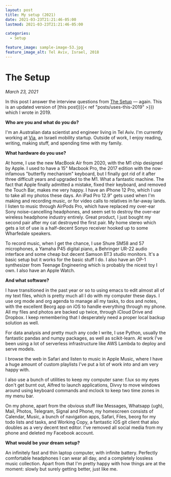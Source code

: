 ```yaml
---
layout: post
title: My setup (2021)
date: 2021-03-23T21:21:46-05:00
lastmod: 2021-03-23T21:21:46-05:00

categories:
  - Setup

feature_image: sample-image-53.jpg
feature_image_alt: Tel Aviv, Israel, 2018
---
```


# The Setup

*March 23, 2021*

In this post I answer the interview questions from [The Setup](http://usesthis.com/) &mdash; again. This is an updated version of [this post]({{< ref "posts/uses-this-2019" >}}) which I wrote in 2019.

**Who are you and what do you do?**

I'm an Australian data scientist and engineer living in Tel Aviv. I'm currently working at [Via](https://ridewithvia.com), an Israeli mobility startup. Outside of work, I enjoy reading, writing, making stuff, and spending time with my family. 

**What hardware do you use?**

At home, I use the new MacBook Air from 2020, with the M1 chip designed by Apple. I used to have a 15" Macbook Pro, the 2017 edition with the now-infamous "butterfly mechanism" keyboard, but I finally got rid of it after three difficult years and upgraded to the M1. What a fantastic machine. The fact that Apple finally admitted a mistake, fixed their keyboard, and removed the Touch Bar, makes me very happy. I have an iPhone 12 Pro, which I use to take all my photos these days. An iPad Pro 12.9" gets used when I'm making and recording music, or for video calls to relatives in far-away lands. I listen to music through AirPods Pro, which have replaced my over-ear Sony noise-cancelling headphones, and seem set to destroy the over-ear wireless headphone industry entirely. Great product, I just bought my second pair after my cat destroyed the first pair. My home stereo which gets a lot of use is a half-decent Sonyo receiver hooked up to some Wharfedale speakers. 

To record music, when I get the chance, I use Shure SM58 and 57 microphones, a Yamaha P45 digital piano, a Behringer UR-22 audio interface and some cheap but decent Samson BT3 studio monitors. It's a basic setup but it works for the basic stuff I do. I also have an OP-1 synthesizer from Teenage Engineering which is probably the nicest toy I own. I also have an Apple Watch. 

**And what software?**

I have transitioned in the past year or so to using emacs to edit almost all of my text files, which is pretty much all I do with my computer these days. I use org mode and org agenda to manage all my tasks, to dos and notes, with the excellent Beorg app on iOS to handle everything through my phone. All my files and photos are backed up twice, through iCloud Drive and Dropbox. I keep remembering that I desperately need a proper local backup solution as well. 

For data analysis and pretty much any code I write, I use Python, usually the fantastic pandas and numpy packages, as well as scikit-learn. At work I've been using a lot of serverless infrastructure like AWS Lambda to deploy and serve models. 

I browse the web in Safari and listen to music in Apple Music, where I have a huge amount of custom playlists I've put a lot of work into and am very happy with. 

I also use a bunch of utilities to keep my computer sane: f.lux so my eyes don't get burnt out, Alfred to launch applications, Divvy to move windows around using keyboard commands and  mclock to keep two time zones in my menu bar.

On my phone, apart from the obvious stuff like Messages, Whatsapp (ugh), Mail, Photos, Telegram, Signal and Phone, my homescreen consists of Calendar, Music, a bunch of navigation apps, Safari, Files, beorg for my todo lists and tasks, and Working Copy, a fantastic iOS git client that also doubles as a very decent text editor. I've removed all social media from my phone and deleted my Facebook account. 

**What would be your dream setup?**

An infinitely fast and thin laptop computer, with infinite battery. Perfectly comfortable headphones I can wear all day, and a completely lossless music collection. Apart from that I'm pretty happy with how things are at the moment: slowly but surely getting better, just like me. 
